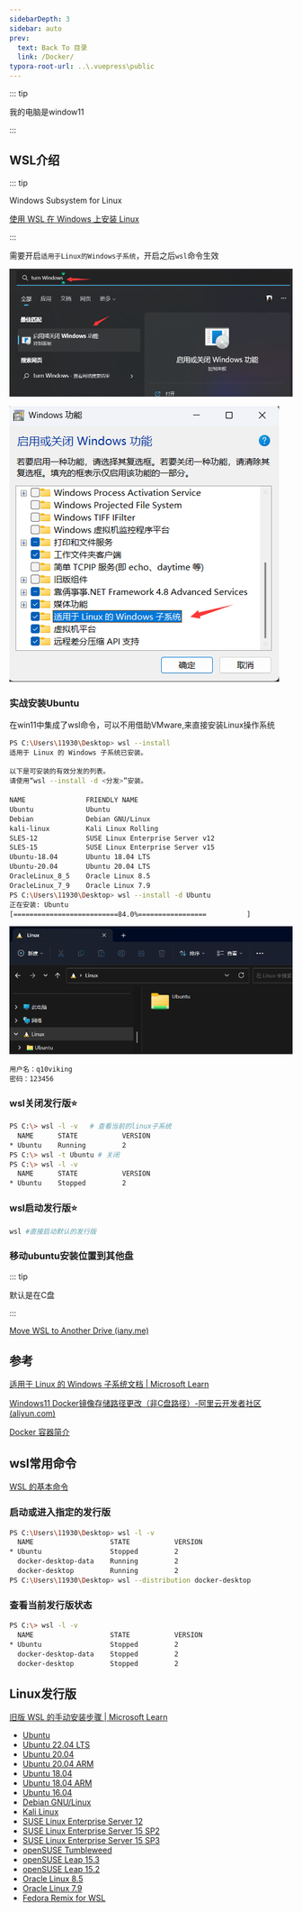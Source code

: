```yaml
---
sidebarDepth: 3
sidebar: auto
prev:
  text: Back To 目录
  link: /Docker/
typora-root-url: ..\.vuepress\public
---
```




::: tip

我的电脑是window11

:::



## WSL介绍

::: tip

Windows Subsystem for Linux

[使用 WSL 在 Windows 上安装 Linux](https://learn.microsoft.com/zh-cn/windows/wsl/install)

:::

需要开启`适用于Linux的Windows子系统`，开启之后`wsl`命令生效

![image-20221110190540863](/images/Docker/image-20221110190540863.png)

![image-20221110190637674](/images/Docker/image-20221110190637674.png)



### 实战安装Ubuntu

在win11中集成了wsl命令，可以不用借助VMware,来直接安装Linux操作系统

```sh
PS C:\Users\11930\Desktop> wsl --install
适用于 Linux 的 Windows 子系统已安装。

以下是可安装的有效分发的列表。
请使用“wsl --install -d <分发>”安装。

NAME               FRIENDLY NAME
Ubuntu             Ubuntu
Debian             Debian GNU/Linux
kali-linux         Kali Linux Rolling
SLES-12            SUSE Linux Enterprise Server v12
SLES-15            SUSE Linux Enterprise Server v15
Ubuntu-18.04       Ubuntu 18.04 LTS
Ubuntu-20.04       Ubuntu 20.04 LTS
OracleLinux_8_5    Oracle Linux 8.5
OracleLinux_7_9    Oracle Linux 7.9
PS C:\Users\11930\Desktop> wsl --install -d Ubuntu
正在安装: Ubuntu
[==========================84.0%=================          ]
```

![image-20221110184722355](/images/Docker/image-20221110184722355.png)

```
用户名：q10viking
密码：123456
```

### wsl关闭发行版⭐

```sh
PS C:\> wsl -l -v 	# 查看当前的linux子系统
  NAME      STATE           VERSION
* Ubuntu    Running         2
PS C:\> wsl -t Ubuntu # 关闭
PS C:\> wsl -l -v
  NAME      STATE           VERSION
* Ubuntu    Stopped         2
```

### wsl启动发行版⭐

```sh
wsl #直接启动默认的发行版
```

### 移动ubuntu安装位置到其他盘

::: tip

默认是在C盘

:::

[Move WSL to Another Drive (iany.me)](https://blog.iany.me/2020/06/move-wsl-to-another-drive/)



## 参考

[适用于 Linux 的 Windows 子系统文档 | Microsoft Learn](https://learn.microsoft.com/zh-cn/windows/wsl/)

[Windows11 Docker镜像存储路径更改（非C盘路径）-阿里云开发者社区 (aliyun.com)](https://developer.aliyun.com/article/980658)

[Docker 容器简介](https://learn.microsoft.com/zh-cn/training/modules/intro-to-docker-containers/)



## wsl常用命令

[WSL 的基本命令](https://learn.microsoft.com/zh-cn/windows/wsl/basic-commands?source=recommendations)

### 启动或进入指定的发行版

```sh
PS C:\Users\11930\Desktop> wsl -l -v
  NAME                   STATE           VERSION
* Ubuntu                 Stopped         2
  docker-desktop-data    Running         2
  docker-desktop         Running         2
PS C:\Users\11930\Desktop> wsl --distribution docker-desktop
```

### 查看当前发行版状态

```sh
PS C:\> wsl -l -v
  NAME                   STATE           VERSION
* Ubuntu                 Stopped         2
  docker-desktop-data    Stopped         2
  docker-desktop         Stopped         2
```



## Linux发行版

[旧版 WSL 的手动安装步骤 | Microsoft Learn](https://learn.microsoft.com/zh-cn/windows/wsl/install-manual#downloading-distributions)

- [Ubuntu](https://aka.ms/wslubuntu)
- [Ubuntu 22.04 LTS](https://aka.ms/wslubuntu2204)
- [Ubuntu 20.04](https://aka.ms/wslubuntu2004)
- [Ubuntu 20.04 ARM](https://aka.ms/wslubuntu2004arm)
- [Ubuntu 18.04](https://aka.ms/wsl-ubuntu-1804)
- [Ubuntu 18.04 ARM](https://aka.ms/wsl-ubuntu-1804-arm)
- [Ubuntu 16.04](https://aka.ms/wsl-ubuntu-1604)
- [Debian GNU/Linux](https://aka.ms/wsl-debian-gnulinux)
- [Kali Linux](https://aka.ms/wsl-kali-linux-new)
- [SUSE Linux Enterprise Server 12](https://aka.ms/wsl-sles-12)
- [SUSE Linux Enterprise Server 15 SP2](https://aka.ms/wsl-SUSELinuxEnterpriseServer15SP2)
- [SUSE Linux Enterprise Server 15 SP3](https://aka.ms/wsl-SUSELinuxEnterpriseServer15SP3)
- [openSUSE Tumbleweed](https://aka.ms/wsl-opensuse-tumbleweed)
- [openSUSE Leap 15.3](https://aka.ms/wsl-opensuseleap15-3)
- [openSUSE Leap 15.2](https://aka.ms/wsl-opensuseleap15-2)
- [Oracle Linux 8.5](https://aka.ms/wsl-oraclelinux-8-5)
- [Oracle Linux 7.9](https://aka.ms/wsl-oraclelinux-7-9)
- [Fedora Remix for WSL](https://github.com/WhitewaterFoundry/WSLFedoraRemix/releases/)

